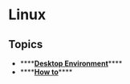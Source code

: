 # Linux

## Topics

* \*\*\*\*[**Desktop Environment**](desktop-environment/)\*\*\*\*
* \*\*\*\*[**How to**](how-to/)\*\*\*\*


